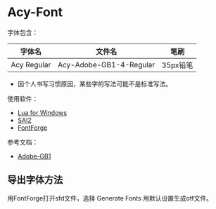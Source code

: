 # Acy-Font
字体包含：

|字体名|文件名|笔刷|
|-|-|-|
|Acy Regular|Acy-Adobe-GB1-4-Regular|35px铅笔|
* 因个人书写习惯原因，某些字的写法可能不是标准写法。

使用软件：
* [Lua for Windows](https://github.com/rjpcomputing/luaforwindows)
* [SAI2](https://saier.me/sai2)
* [FontForge](https://fontforge.github.io)

参考文档：
* [Adobe-GB1](https://github.com/adobe-type-tools/Adobe-GB1)

## 导出字体方法
用FontForge打开sfd文件，选择 Generate Fonts 用默认设置生成otf文件。
